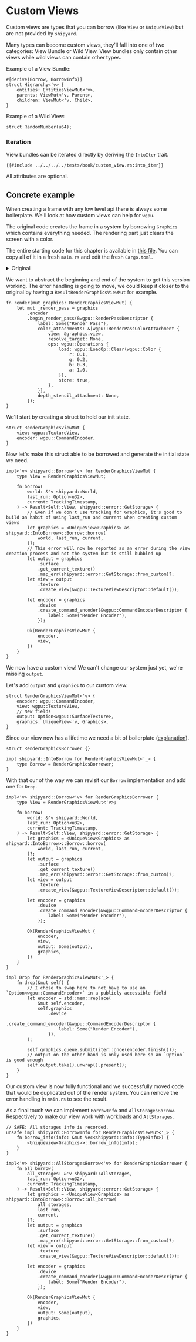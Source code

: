 # Custom Views

Custom views are types that you can borrow (like `View` or `UniqueView`) but are not provided by `shipyard`.

Many types can become custom views, they'll fall into one of two categories: View Bundle or Wild View.
View bundles only contain other views while wild views can contain other types.

Example of a View Bundle:
```rust, noplaypen
#[derive(Borrow, BorrowInfo)]
struct Hierarchy<'v> {
    entities: EntitiesViewMut<'v>,
    parents: ViewMut<'v, Parent>,
    children: ViewMut<'v, Child>,
}
```

Example of a Wild View:
```rust, noplaypen
struct RandomNumber(u64);
```

### Iteration

View bundles can be iterated directly by deriving the `IntoIter` trait.

```rust, noplaypen
{{#include ../../../../tests/book/custom_view.rs:into_iter}}
```

All attributes are optional.

## Concrete example

When creating a frame with any low level api there is always some boilerplate. We'll look at how custom views can help for `wgpu`.

The original code creates the frame in a system by borrowing `Graphics` which contains everything needed.
The rendering part just clears the screen with a color.

The entire starting code for this chapter is available in [this file](./custom_views_original.rs). You can copy all of it in a fresh `main.rs` and edit the fresh `Cargo.toml`.

<details>
<summary>Original</summary>

```rust, noplaypen
#[derive(Unique)]
struct Graphics {
    surface: wgpu::Surface,
    device: wgpu::Device,
    queue: wgpu::Queue,
    config: wgpu::SurfaceConfiguration,
    size: winit::dpi::PhysicalSize<u32>,
}

fn render(graphics: UniqueView<Graphics>) -> Result<(), wgpu::SurfaceError> {
    // Get a few things from the GPU
    let output = graphics.surface.get_current_texture()?;
    let view = output
        .texture
        .create_view(&wgpu::TextureViewDescriptor::default());

    let mut encoder = graphics
        .device
        .create_command_encoder(&wgpu::CommandEncoderDescriptor {
            label: Some("Render Encoder"),
        });

    {
        // RenderPass borrows encoder for all its lifetime
        let mut _render_pass = encoder.begin_render_pass(&wgpu::RenderPassDescriptor {
            label: Some("Render Pass"),
            color_attachments: &[wgpu::RenderPassColorAttachment {
                view: &view,
                resolve_target: None,
                ops: wgpu::Operations {
                    load: wgpu::LoadOp::Clear(wgpu::Color {
                        r: 0.1,
                        g: 0.2,
                        b: 0.3,
                        a: 1.0,
                    }),
                    store: true,
                },
            }],
            depth_stencil_attachment: None,
        });
    }

    // encoder.finish() consumes `encoder`, so the RenderPass needs to disappear before that to release the borrow
    graphics.queue.submit(iter::once(encoder.finish()));
    output.present();

    Ok(())
}
```
</details>

We want to abstract the beginning and end of the system to get this version working.
The error handling is going to move, we could keep it closer to the original by having a `ResultRenderGraphicsViewMut` for example. 

```rust, noplaypen
fn render(mut graphics: RenderGraphicsViewMut) {
    let mut _render_pass = graphics
        .encoder
        .begin_render_pass(&wgpu::RenderPassDescriptor {
            label: Some("Render Pass"),
            color_attachments: &[wgpu::RenderPassColorAttachment {
                view: &graphics.view,
                resolve_target: None,
                ops: wgpu::Operations {
                    load: wgpu::LoadOp::Clear(wgpu::Color {
                        r: 0.1,
                        g: 0.2,
                        b: 0.3,
                        a: 1.0,
                    }),
                    store: true,
                },
            }],
            depth_stencil_attachment: None,
        });
}
```

We'll start by creating a struct to hold our init state.

```rust, noplaypen
struct RenderGraphicsViewMut {
    view: wgpu::TextureView,
    encoder: wgpu::CommandEncoder,
}
```

Now let's make this struct able to be borrowed and generate the initial state we need.

```rust, noplaypen
impl<'v> shipyard::Borrow<'v> for RenderGraphicsViewMut {
    type View = RenderGraphicsViewMut;

    fn borrow(
        world: &'v shipyard::World,
        last_run: Option<u32>,
        current: TrackingTimestamp,
    ) -> Result<Self::View, shipyard::error::GetStorage> {
        // Even if we don't use tracking for Graphics, it's good to build an habit of using last_run and current when creating custom views
        let graphics = <UniqueView<Graphics> as shipyard::IntoBorrow>::Borrow::borrow(
            world, last_run, current,
        )?;
        // This error will now be reported as an error during the view creation process and not the system but is still bubbled up
        let output = graphics
            .surface
            .get_current_texture()
            .map_err(shipyard::error::GetStorage::from_custom)?;
        let view = output
            .texture
            .create_view(&wgpu::TextureViewDescriptor::default());

        let encoder = graphics
            .device
            .create_command_encoder(&wgpu::CommandEncoderDescriptor {
                label: Some("Render Encoder"),
            });

        Ok(RenderGraphicsViewMut {
            encoder,
            view,
        })
    }
}
```

We now have a custom view! We can't change our system just yet, we're missing `output`.

Let's add `output` and `graphics` to our custom view.

```rust, noplaypen
struct RenderGraphicsViewMut<'v> {
    encoder: wgpu::CommandEncoder,
    view: wgpu::TextureView,
    // New fields
    output: Option<wgpu::SurfaceTexture>,
    graphics: UniqueView<'v, Graphics>,
}
```

Since our view now has a lifetime we need a bit of boilerplate ([explanation](../going-deeper/workload-creation.md)).

```rust, noplaypen
struct RenderGraphicsBorrower {}

impl shipyard::IntoBorrow for RenderGraphicsViewMut<'_> {
    type Borrow = RenderGraphicsBorrower;
}
```

With that our of the way we can revisit our `Borrow` implementation and add one for `Drop`.

```rust, noplaypen
impl<'v> shipyard::Borrow<'v> for RenderGraphicsBorrower {
    type View = RenderGraphicsViewMut<'v>;

    fn borrow(
        world: &'v shipyard::World,
        last_run: Option<u32>,
        current: TrackingTimestamp,
    ) -> Result<Self::View, shipyard::error::GetStorage> {
        let graphics = <UniqueView<Graphics> as shipyard::IntoBorrow>::Borrow::borrow(
            world, last_run, current,
        )?;
        let output = graphics
            .surface
            .get_current_texture()
            .map_err(shipyard::error::GetStorage::from_custom)?;
        let view = output
            .texture
            .create_view(&wgpu::TextureViewDescriptor::default());

        let encoder = graphics
            .device
            .create_command_encoder(&wgpu::CommandEncoderDescriptor {
                label: Some("Render Encoder"),
            });

        Ok(RenderGraphicsViewMut {
            encoder,
            view,
            output: Some(output),
            graphics,
        })
    }
}

impl Drop for RenderGraphicsViewMut<'_> {
    fn drop(&mut self) {
        // I chose to swap here to not have to use an `Option<wgpu::CommandEncoder>` in a publicly accessible field
        let encoder = std::mem::replace(
            &mut self.encoder,
            self.graphics
                .device
                .create_command_encoder(&wgpu::CommandEncoderDescriptor {
                    label: Some("Render Encoder"),
                }),
        );

        self.graphics.queue.submit(iter::once(encoder.finish()));
        // output on the other hand is only used here so an `Option` is good enough
        self.output.take().unwrap().present();
    }
}
```

Our custom view is now fully functional and we successfully moved code that would be duplicated out of the render system.
You can remove the error handling in `main.rs` to see the result.

As a final touch we can implement `BorrowInfo` and `AllStoragesBorrow`. Respectively to make our view work with workloads and `AllStorages`.

```rust, noplaypen
// SAFE: All storages info is recorded.
unsafe impl shipyard::BorrowInfo for RenderGraphicsViewMut<'_> {
    fn borrow_info(info: &mut Vec<shipyard::info::TypeInfo>) {
        <UniqueView<Graphics>>::borrow_info(info);
    }
}

impl<'v> shipyard::AllStoragesBorrow<'v> for RenderGraphicsBorrower {
    fn all_borrow(
        all_storages: &'v shipyard::AllStorages,
        last_run: Option<u32>,
        current: TrackingTimestamp,
    ) -> Result<Self::View, shipyard::error::GetStorage> {
        let graphics = <UniqueView<Graphics> as shipyard::IntoBorrow>::Borrow::all_borrow(
            all_storages,
            last_run,
            current,
        )?;
        let output = graphics
            .surface
            .get_current_texture()
            .map_err(shipyard::error::GetStorage::from_custom)?;
        let view = output
            .texture
            .create_view(&wgpu::TextureViewDescriptor::default());

        let encoder = graphics
            .device
            .create_command_encoder(&wgpu::CommandEncoderDescriptor {
                label: Some("Render Encoder"),
            });

        Ok(RenderGraphicsViewMut {
            encoder,
            view,
            output: Some(output),
            graphics,
        })
    }
}
```
